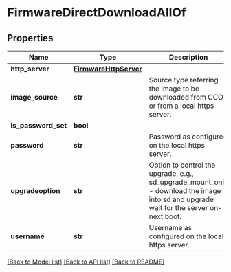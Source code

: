 # FirmwareDirectDownloadAllOf

## Properties
Name | Type | Description | Notes
------------ | ------------- | ------------- | -------------
**http_server** | [**FirmwareHttpServer**](FirmwareHttpServer.md) |  | [optional] 
**image_source** | **str** | Source type referring the image to be downloaded from CCO or from a local https server.   | [optional] [default to 'cisco']
**is_password_set** | **bool** |  | [optional] 
**password** | **str** | Password as configured on the local https server.   | [optional] 
**upgradeoption** | **str** | Option to control the upgrade, e.g., sd_upgrade_mount_only - download the image into sd and upgrade wait for the server on-next boot.   | [optional] [default to 'sd_upgrade_mount_only']
**username** | **str** | Username as configured on the local https server.    | [optional] 

[[Back to Model list]](../README.md#documentation-for-models) [[Back to API list]](../README.md#documentation-for-api-endpoints) [[Back to README]](../README.md)


